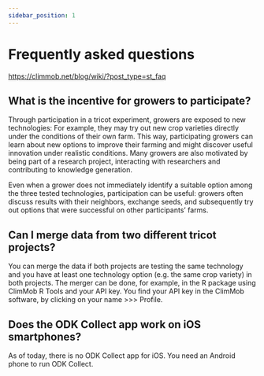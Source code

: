 ```yaml
---
sidebar_position: 1
---
```


# Frequently asked questions

https://climmob.net/blog/wiki/?post_type=st_faq

## What is the incentive for growers to participate?

Through participation in a tricot experiment, growers are exposed to new technologies: For example, they may try out new crop varieties directly under the conditions of their own farm. This way, participating growers can learn about new options to improve their farming and might discover useful innovation under realistic conditions. Many growers are also motivated by being part of a research project, interacting with researchers and contributing to knowledge generation.

Even when a grower does not immediately identify a suitable option among the three tested technologies, participation can be useful: growers often discuss results with their neighbors, exchange seeds, and subsequently try out options that were successful on other participants’ farms.

## Can I merge data from two different tricot projects?

You can merge the data if both projects are testing the same technology and you have at least one technology option (e.g. the same crop variety) in both projects. The merger can be done, for example, in the R package using ClimMob R Tools and your API key. You find your API key in the ClimMob software, by clicking on your name >>> Profile.

## Does the ODK Collect app work on iOS smartphones?

As of today, there is no ODK Collect app for iOS. You need an Android phone to run ODK Collect.


